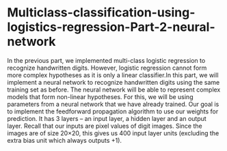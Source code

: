 # Multiclass-classification-using-logistics-regression-Part-2-neural-network
In the previous part, we implemented multi-class logistic regression to recognize handwritten digits. However, logistic regression cannot form more complex hypotheses as it is only a linear classifier.In this part, we will implement a neural network to recognize handwritten digits using the same training set as before. The neural network will be able to represent complex models that form non-linear hypotheses. For this, we will be using parameters from a neural network that we have already trained. Our goal is to implement the feedforward propagation algorithm to use our weights for prediction.
It has 3 layers – an input layer, a hidden layer and an output layer. Recall that our inputs are pixel values of digit images. Since the images are of size 20×20, this gives us 400 input layer units (excluding the extra bias unit which always outputs +1).
